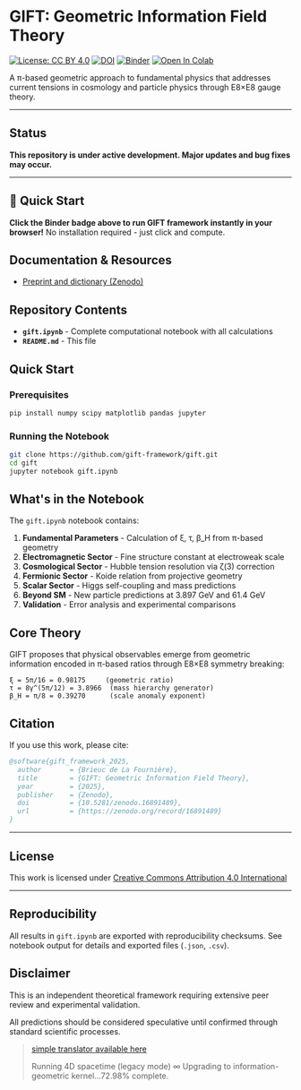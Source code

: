 # GIFT: Geometric Information Field Theory

[![License: CC BY 4.0](https://img.shields.io/badge/License-CC%20BY%204.0-lightgrey.svg)](https://creativecommons.org/licenses/by/4.0/)
[![DOI](https://zenodo.org/badge/DOI/10.5281/zenodo.16891489.svg)](https://doi.org/10.5281/zenodo.16891489)
[![Binder](https://mybinder.org/badge_logo.svg)](https://mybinder.org/v2/gh/gift-framework/gift/HEAD?filepath=gift-notebook.py)
[![Open In Colab](https://colab.research.google.com/assets/colab-badge.svg)](https://colab.research.google.com/github/gift-framework/gift/gift-notebook.py)

A π-based geometric approach to fundamental physics that addresses current tensions in cosmology and particle physics through E8×E8 gauge theory.

---

## Status

**This repository is under active development. Major updates and bug fixes may occur.**

---

## 🚀 Quick Start
**Click the Binder badge above to run GIFT framework instantly in your browser!**
No installation required - just click and compute.

## Documentation & Resources

- [Preprint and dictionary (Zenodo)](https://zenodo.org/record/16891489)

## **Repository Contents**

- **`gift.ipynb`** - Complete computational notebook with all calculations
- **`README.md`** - This file

## **Quick Start**

### Prerequisites
```bash
pip install numpy scipy matplotlib pandas jupyter
```

### Running the Notebook
```bash
git clone https://github.com/gift-framework/gift.git
cd gift
jupyter notebook gift.ipynb
```

## **What's in the Notebook**

The `gift.ipynb` notebook contains:

1. **Fundamental Parameters** - Calculation of ξ, τ, β_H from π-based geometry
2. **Electromagnetic Sector** - Fine structure constant at electroweak scale
3. **Cosmological Sector** - Hubble tension resolution via ζ(3) correction
4. **Fermionic Sector** - Koide relation from projective geometry
5. **Scalar Sector** - Higgs self-coupling and mass predictions
6. **Beyond SM** - New particle predictions at 3.897 GeV and 61.4 GeV
7. **Validation** - Error analysis and experimental comparisons

## **Core Theory**

GIFT proposes that physical observables emerge from geometric information encoded in π-based ratios through E8×E8 symmetry breaking:

```
ξ = 5π/16 = 0.98175     (geometric ratio)
τ = 8γ^(5π/12) = 3.8966  (mass hierarchy generator)  
β_H = π/8 = 0.39270      (scale anomaly exponent)
```

## Citation

If you use this work, please cite:

```bibtex
@software{gift_framework_2025,
  author       = {Brieuc de La Fournière},
  title        = {GIFT: Geometric Information Field Theory},
  year         = {2025},
  publisher    = {Zenodo},
  doi          = {10.5281/zenodo.16891489},
  url          = {https://zenodo.org/record/16891489}
}
```

---

## License

This work is licensed under [Creative Commons Attribution 4.0 International](https://creativecommons.org/licenses/by/4.0/)

---

## Reproducibility

All results in `gift.ipynb` are exported with reproducibility checksums.
See notebook output for details and exported files (`.json`, `.csv`).

## **Disclaimer**

This is an independent theoretical framework requiring extensive peer review and experimental validation.

All predictions should be considered speculative until confirmed through standard scientific processes.
 
> [simple translator available here](https://www.bdelaf.com/gift.html)
>
> Running 4D spacetime (legacy mode) ∞ Upgrading to information-geometric kernel...72.98% complete.
